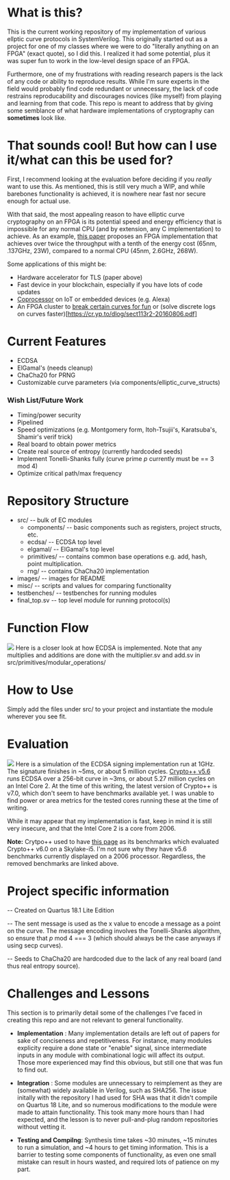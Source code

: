 # What is this?
This is the current working repository of my implementation of various ellptic curve protocols in SystemVerilog. This originally started out as a project for one of my classes where we were to do "literally anything on an FPGA" (exact quote), so I did this. I realized it had some potential, plus it was super fun to work in the low-level design space of an FPGA.

Furthermore, one of my frustrations with reading research papers is the lack of any code or ability to reproduce results. While I'm sure experts in the field would probably find code redundant or unnecessary, the lack of code restrains reproducability and discourages novices (like myself) from playing and learning from that code. This repo is meant to address that by giving some semblance of what hardware implementations of cryptography can **sometimes** look like.

# That sounds cool! But how can I use it/what can this be used for?
First, I recommend looking at the evaluation before deciding if you *really* want to use this. As mentioned, this is still very much a WIP, and while barebones functionality is achieved, it is nowhere near fast nor secure enough for actual use. 

With that said, the most appealing reason to have elliptic curve cryptography on an FPGA is its potential speed and energy efficiency that is impossible for any normal CPU (and by extension, any C implementation) to achieve. As an example, [this paper](https://ieeexplore.ieee.org/document/5542723) proposes an FPGA implementation that achieves over twice the throughput with a tenth of the energy cost  (65nm, .137GHz, 23W), compared to a normal CPU (45nm, 2.6GHz, 268W). 

Some applications of this might be:
  * Hardware accelerator for TLS (paper above)
  * Fast device in your blockchain, especially if you have lots of code updates
  * [Coprocessor](https://www.researchgate.net/profile/Philip_Leong3/publication/2633178_FPGA_Implementation_of_a_Microcoded_Elliptic_Curve_Cryptographic_Processor/links/55507c6f08ae93634ec8dec1/FPGA-Implementation-of-a-Microcoded-Elliptic-Curve-Cryptographic-Processor.pdf) on IoT or embedded devices (e.g. Alexa)
  * An FPGA cluster to [break certain curves for fun](https://eprint.iacr.org/2009/541.pdf) or (solve discrete logs on curves faster)[https://cr.yp.to/dlog/sect113r2-20160806.pdf]
  
# Current Features
  * ECDSA
  * ElGamal's (needs cleanup)
  * ChaCha20 for PRNG
  * Customizable curve parameters (via components/elliptic_curve_structs)
  
### Wish List/Future Work
  * Timing/power security
  * Pipelined 
  * Speed optimizations (e.g. Montgomery form, Itoh-Tsujii's, Karatsuba's, Shamir's verif trick) 
  * Real board to obtain power metrics
  * Create real source of entropy (currently hardcoded seeds)
  * Implement Tonelli-Shanks fully (curve prime *p* currently must be == 3 mod 4)
  * Optimize critical path/max frequency

# Repository Structure
  - src/ -- bulk of EC modules
    - components/ -- basic components such as registers, project structs, etc.
    - ecdsa/ -- ECDSA top level
    - elgamal/ -- ElGamal's top level
    - primitives/ -- contains common base operations e.g. add, hash, point multiplication.
    - rng/ -- contains ChaCha20 implementation
  - images/ -- images for README
  - misc/ -- scripts and values for comparing functionality
  - testbenches/ -- testbenches for running modules
  - final_top.sv -- top level module for running protocol(s)
  
# Function Flow
![](https://raw.githubusercontent.com/ljhsiun2/EllipticCurves_SystemVerilog/readme-changes/images/Capture.PNG) Here is a closer look at how ECDSA is implemented. Note that any multiplies and additions are done with the multiplier.sv and add.sv in src/primitives/modular_operations/

# How to Use
Simply add the files under src/ to your project and instantiate the module wherever you see fit. 

# Evaluation
![](https://raw.githubusercontent.com/ljhsiun2/EllipticCurves_SystemVerilog/readme-changes/images/Capture2.PNG) Here is a simulation of the ECDSA signing implementation run at 1GHz. The signature finishes in ~5ms, or about 5 million cycles. [Crypto++ v5.6](https://www.cryptopp.com/benchmarks.html) runs ECDSA over a 256-bit curve in ~3ms, or about 5.27 million cycles on an Intel Core 2. At the time of this writing, the latest version of Crypto++ is v7.0, which don't seem to have benchmarks available yet. I was unable to find power or area metrics for the tested cores running these at the time of writing.

While it may appear that my implementation is fast, keep in mind it is still very insecure, and that the Intel Core 2 is a core from 2006.

**Note:** Crytpo++ used to have [this page](https://web.archive.org/web/20181107125125/https://www.cryptopp.com/benchmarks.html) as its benchmarks which evaluated Crypto++ v6.0 on a Skylake-i5. I'm not sure why they have v5.6 benchmarks currently displayed on a 2006 processor. Regardless, the removed benchmarks are linked above.


# Project specific information

-- Created on Quartus 18.1 Lite Edition

-- The sent message is used as the x value to encode a message as a point on the curve. The message encoding involves the Tonelli-Shanks
algorithm, so ensure that *p* mod 4 === 3 (which should always be the case anyways if using secp curves).

-- Seeds to ChaCha20 are hardcoded due to the lack of any real board (and thus real entropy source).

# Challenges and Lessons
This section is to primarily detail some of the challenges I've faced in creating this repo and are not relevant to general functionality.

  * __Implementation__ : Many implementation details are left out of papers for sake of conciseness and repetitiveness. For instance, many modules explicity require a done state or "enable" signal, since intermediate inputs in any module with combinational logic will affect its output. Those more experienced may find this obvious, but still one that was fun to find out.
  
  * __Integration__ : Some modules are unnecessary to reimplement as they are (somewhat) widely available in Verilog, such as SHA256. The issue initally with the repository I had used for SHA was that it didn't compile on Quartus 18 Lite, and so numerous modifications to the module were made to attain functionality. This took many more hours than I had expected, and the lesson is to never pull-and-plug random repositories without vetting it.
  
  * __Testing and Compilng__: Synthesis time takes ~30 minutes, ~15 minutes to run a simulation, and ~4 hours to get timing information. This is a barrier to testing some components of functionality, as even one small mistake can result in hours wasted, and required lots of patience on my part.
